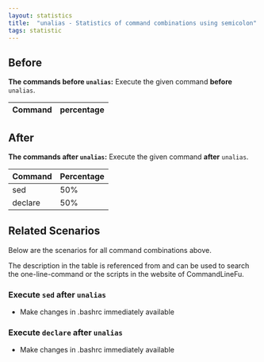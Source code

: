 ```yaml
---
layout: statistics
title:  "unalias - Statistics of command combinations using semicolon"
tags: statistic
---
```


## Before

__The commands before `unalias`:__  Execute the given command __before__ `unalias`.

| Command | percentage |
|--------|--------|



## After

__The commands after `unalias`:__ Execute the given command __after__ `unalias`.

| Command | Percentage | 
|-------|--------|
| sed | 50% |
| declare | 50% |



## Related Scenarios

Below are the scenarios for all command combinations above.

The description in the table is referenced from and can be used to search the one-line-command or the scripts in the website of CommandLineFu.




### Execute `sed` after `unalias`

- Make changes in .bashrc immediately available

            
### Execute `declare` after `unalias`

- Make changes in .bashrc immediately available

            
